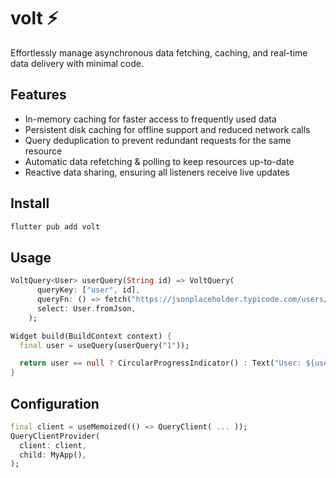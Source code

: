 # volt ⚡️

Effortlessly manage asynchronous data fetching, caching, and real-time data delivery with minimal
code.

## Features
- In-memory caching for faster access to frequently used data
- Persistent disk caching for offline support and reduced network calls
- Query deduplication to prevent redundant requests for the same resource
- Automatic data refetching & polling to keep resources up-to-date
- Reactive data sharing, ensuring all listeners receive live updates

## Install

```bash
flutter pub add volt
```

## Usage

```dart
VoltQuery<User> userQuery(String id) => VoltQuery(
      queryKey: ["user", id],
      queryFn: () => fetch("https://jsonplaceholder.typicode.com/users/$id"),
      select: User.fromJson,
    );

Widget build(BuildContext context) {
  final user = useQuery(userQuery("1"));

  return user == null ? CircularProgressIndicator() : Text("User: ${user.name}");
}
```

## Configuration

```dart
final client = useMemoized(() => QueryClient( ... ));
QueryClientProvider(
  client: client,
  child: MyApp(),
);
```